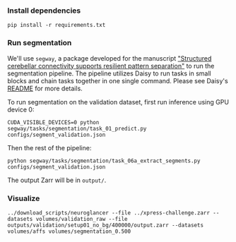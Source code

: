 
### Install dependencies

`pip install -r requirements.txt`

### Run segmentation

We'll use `segway`, a package developed for the manuscript ["Structured cerebellar connectivity supports resilient pattern separation"](https://www.nature.com/articles/s41586-022-05471-w) to run the segmentation pipeline. The pipeline utilizes Daisy to run tasks in small blocks and chain tasks together in one single command. Please see Daisy's [README](https://github.com/funkelab/daisy/) for more details.

To run segmentation on the validation dataset, first run inference using GPU device 0:
```
CUDA_VISIBLE_DEVICES=0 python segway/tasks/segmentation/task_01_predict.py configs/segment_validation.json
```

Then the rest of the pipeline:
```
python segway/tasks/segmentation/task_06a_extract_segments.py configs/segment_validation.json
```

The output Zarr will be in `output/`.

### Visualize

`../download_scripts/neuroglancer --file ../xpress-challenge.zarr --datasets volumes/validation_raw --file outputs/validation/setup01_no_bg/400000/output.zarr --datasets volumes/affs volumes/segmentation_0.500`

